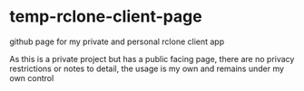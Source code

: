 # temp-rclone-client-page
github page for my private and personal rclone client app

As this is a private project but has a public facing page, there are no privacy restrictions or notes to detail, the usage is my own and remains under my own control
